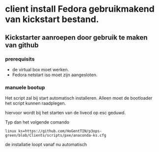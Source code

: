# client install Fedora gebruikmakend van kickstart bestand.

## Kickstarter aanroepen door gebruik te maken van github

### prerequisits
- de virtual box moet werken.
- Fedora netstart iso moet zijn aangesloten.

### manuele bootup
Het script zal bij start automatisch installeren. Alleen moet de bootloader het script kunnen raadplegen.

hiervoor wordt bij het starten van de livecd op esc geduwd.

Typ dan het volgende comando
```
linux ks=https://github.com/HoGentTIN/p3ops-green/blob/Clients/scripts/pxe/anaconda-ks.cfg
```

de installatie loopt vanaf nu automatisch
